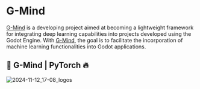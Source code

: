# G-Mind

[G-Mind](https://github.com/Jersonrn/G-Mind) is a developing project aimed at becoming a lightweight framework for integrating deep learning capabilities into projects developed using the Godot Engine. With [G-Mind](https://github.com/Jersonrn/G-Mind), the goal is to facilitate the incorporation of machine learning functionalities into Godot applications.

## 🤖 G-Mind | PyTorch 🔥

![2024-11-12_17-08_logos](https://github.com/user-attachments/assets/b209acec-9e18-4cba-bf6f-b052b69fedf4)
